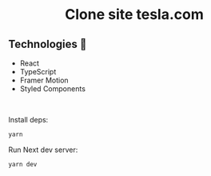 <h1 align="center">

<br>

Clone site tesla.com

</h1>

## Technologies 🔧

- React
- TypeScript
- Framer Motion
- Styled Components

<br>

Install deps:

```bash
yarn 
```

Run Next dev server:

```bash
yarn dev 
```
